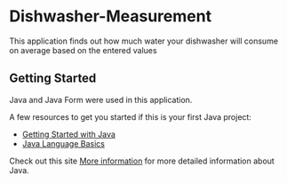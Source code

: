 # Dishwasher-Measurement

This application finds out how much water your dishwasher will consume on average based on the entered values

## Getting Started

Java and Java Form were used in this application.

A few resources to get you started if this is your first Java project:

- [Getting Started with Java](https://dev.java/learn/getting-started/)
- [Java Language Basics](https://dev.java/learn/language-basics/)

Check out this site [More information]() for more detailed information about Java.
